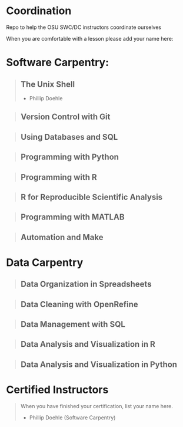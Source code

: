 # Coordination
Repo to help the OSU SWC/DC instructors coordinate ourselves


When you are comfortable with a lesson please add your name here:

Software Carpentry:
===================
>The Unix Shell
>---------------
>*    Phillip Doehle

>Version Control with Git
>------------------------

>Using Databases and SQL
>-----------------------

>Programming with Python
>-----------------------

>Programming with R
>------------------

>R for Reproducible Scientific Analysis
>--------------------------------------

>Programming with MATLAB
>-----------------------

>Automation and Make
>-------------------

Data Carpentry
==============
>Data Organization in Spreadsheets
>---------------------------------

>Data Cleaning with OpenRefine
>-----------------------------

>Data Management with SQL
>------------------------

>Data Analysis and Visualization in R
>------------------------------------

>Data Analysis and Visualization in Python
>-----------------------------------------

Certified Instructors
=====================
>When you have finished your certification, list your name here.
>
>*    Phillip Doehle (Software Carpentry)
